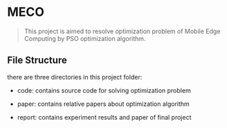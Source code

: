 # MECO

> This project is aimed to resolve optimization problem of Mobile Edge Computing by PSO optimization algorithm.

## File Structure

there are three directories in this project folder:

- code: contains source code for solving optimization problem

- paper: contains relative papers about optimization algorithm

- report: contains experiment results and paper of final project

